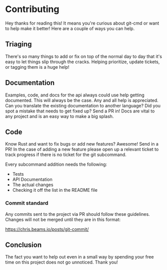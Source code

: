 # Contributing

Hey thanks for reading this! It means you're curious about git-cmd or want to help
make it better! Here are a couple of ways you can help.

## Triaging

There's so many things to add or fix on top of the normal day to day that it's
easy to let things slip through the cracks. Helping prioritize, update tickets,
or tagging them is a huge help!

## Documentation

Examples, code, and docs for the api always could use help getting documented.
This will always be the case. Any and all help is appreciated. Can you translate
the existing documentation to another language? Did you spot a mistake that needs
to get fixed up? Send a PR in! Docs are vital to any project and is an easy way
to make a big splash.

## Code

Know Rust and want to fix bugs or add new features? Awesome! Send in a PR! In
the case of adding a new feature please open up a relevant ticket to track
progress if there is no ticket for the git subcommand.

Every subcommand addition needs the following:

- Tests
- API Documentation
- The actual changes
- Checking it off the list in the README file

### Commit standard
Any commits sent to the project via PR should follow these guidelines. Changes
will not be merged until they are in this format:

https://chris.beams.io/posts/git-commit/


## Conclusion

The fact you want to help out even in a small way by spending your free time on
this project does not go unnoticed. Thank you!
